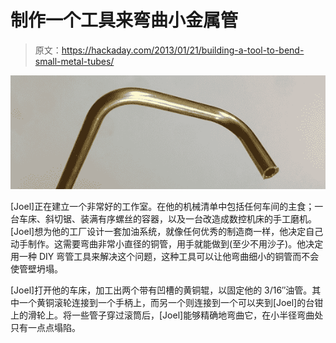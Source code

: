 # 制作一个工具来弯曲小金属管

> 原文：<https://hackaday.com/2013/01/21/building-a-tool-to-bend-small-metal-tubes/>

![tube](img/691cdde46af985a299fd47379d6c8d7a.png)

[Joel]正在建立一个非常好的工作室。在他的机械清单中包括任何车间的主食；一台车床、斜切锯、装满有序螺丝的容器，以及一台改造成数控机床的手工磨机。[Joel]想为他的工厂设计一套加油系统，就像任何优秀的制造商一样，他决定自己动手制作。这需要弯曲非常小直径的铜管，用手就能做到(至少不用沙子)。他决定用一种 DIY 弯管工具来解决这个问题，这种工具可以让他弯曲细小的铜管而不会使管壁坍塌。

[Joel]打开他的车床，加工出两个带有凹槽的黄铜辊，以固定他的 3/16″油管。其中一个黄铜滚轮连接到一个手柄上，而另一个则连接到一个可以夹到[Joel]的台钳上的滑轮上。将一些管子穿过滚筒后，[Joel]能够精确地弯曲它，在小半径弯曲处只有一点点塌陷。